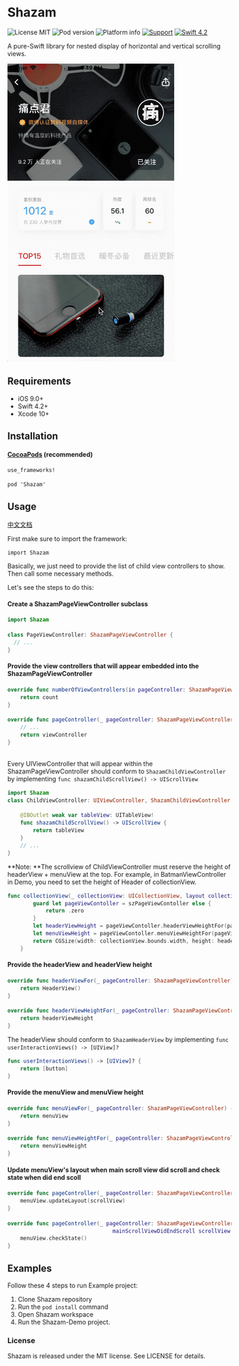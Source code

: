 # Shazam

![License MIT](https://img.shields.io/dub/l/vibe-d.svg)
![Pod version](http://img.shields.io/cocoapods/v/Shazam.svg?style=flat)
![Platform info](http://img.shields.io/cocoapods/p/LCNetwork.svg?style=flat)
[![Support](https://img.shields.io/badge/support-iOS9.0+-blue.svg?style=flat)](https://www.apple.com/nl/ios/)
[![Swift 4.2](https://camo.githubusercontent.com/cc157628e33009bbb18f6e476955a0f641f407d9/68747470733a2f2f696d672e736869656c64732e696f2f62616467652f53776966742d342e322d6f72616e67652e7376673f7374796c653d666c6174)](https://developer.apple.com/swift/)

A pure-Swift library for nested display of horizontal and vertical scrolling views.

![demo](./demo.gif)

## Requirements

- iOS 9.0+ 
- Swift 4.2+
- Xcode 10+



## Installation

#### [CocoaPods](http://cocoapods.org/) (recommended)

```
use_frameworks!

pod 'Shazam'
```

## Usage

[中文文档](https://github.com/bawn/Shazam/blob/master/README-CHINESE.md)

First make sure to import the framework:

```
import Shazam
```

Basically, we just need to provide the list of child view controllers to show. Then call some necessary methods.

Let's see the steps to do this:

#### Create a ShazamPageViewController subclass

```swift
import Shazam

class PageViewController: ShazamPageViewController {
  // ...
}
```

#### Provide the view controllers that will appear embedded into the ShazamPageViewController

```swift
override func numberOfViewControllers(in pageController: ShazamPageViewController) -> Int {
    return count
}
    
override func pageController(_ pageController: ShazamPageViewController, viewControllerAt index: Int) -> (UIViewController & ShazamChildViewController) {
    // ...
    return viewController
}
    
```

Every UIViewController that will appear within the ShazamPageViewController should conform to `ShazamChildViewController` by implementing `func shazamChildScrollView() -> UIScrollView` 

```swift
import Shazam
class ChildViewController: UIViewController, ShazamChildViewController {

    @IBOutlet weak var tableView: UITableView!
    func shazamChildScrollView() -> UIScrollView {
        return tableView
    }
    // ...
}
```

**Note: **The scrollview of ChildViewController must reserve the height of headerView + menuView at the top. For example, in BatmanViewController in Demo, you need to set the height of Header of collectionView.

```swift
func collectionView(_ collectionView: UICollectionView, layout collectionViewLayout: UICollectionViewLayout, referenceSizeForHeaderInSection section: Int) -> CGSize {
        guard let pageViewContoller = szPageViewContoller else {
            return .zero
        }
        let headerViewHeight = pageViewContoller.headerViewHeightFor(pageViewContoller)
        let menuViewHeight = pageViewContoller.menuViewHeightFor(pageViewContoller)
        return CGSize(width: collectionView.bounds.width, height: headerViewHeight + menuViewHeight)
    }
```



#### Provide the headerView and headerView height 

```swift
override func headerViewFor(_ pageController: ShazamPageViewController) -> UIView & ShazamHeaderView {
    return HeaderView()
}

override func headerViewHeightFor(_ pageController: ShazamPageViewController) -> CGFloat {
    return headerViewHeight
}
```

The headerView should conform to `ShazamHeaderView` by implementing `func userInteractionViews() -> [UIView]?`

```swift
func userInteractionViews() -> [UIView]? {
    return [button]
}
```

#### Provide the menuView and menuView height

```swift
override func menuViewFor(_ pageController: ShazamPageViewController) -> UIView {
    return menuView
}

override func menuViewHeightFor(_ pageController: ShazamPageViewController) -> CGFloat {
    return menuViewHeight
}
```

#### Update menuView's layout when main scroll view did scroll and check state when did end scoll

```swift
override func pageController(_ pageController: ShazamPageViewController, mainScrollViewDidScroll scrollView: UIScrollView) {
    menuView.updateLayout(scrollView)
}

override func pageController(_ pageController: ShazamPageViewController,
                                 mainScrollViewDidEndScroll scrollView: UIScrollView) {
    menuView.checkState()
}
```



## Examples

Follow these 4 steps to run Example project: 

1. Clone Shazam repository
2. Run the `pod install` command 
3. Open Shazam workspace 
4. Run the Shazam-Demo project.

### License

Shazam is released under the MIT license. See LICENSE for details.

